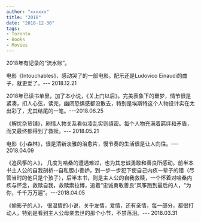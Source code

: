 ```yaml
---
author: "xxxxxx"
title: "2018"
date: "2018-12-30"
tags: 
- Toronto
- Books
- Movies
---
```


2018年有记录的“流水账”。

电影《Intouchables》，感动哭了的一部电影。配乐还是Ludovico Einaudi的曲子，就更爱了。--- 2018.12.21

2018年已读书单里，加了本小说，《关上门以后》。完美表象下的噩梦，情节很是紧凑，扣人心弦，读完，幽闭恐惧感都没散去，特别是埃斯特这个人物设计实在太出彩了，尤其结尾的一笔。---2018.06.25

《解忧杂货铺》，剧情人物关系看似凌乱实则缜密。每个人物充满着羁绊和矛盾，而又最终都得到了救赎。--- 2018.05.21

电影《小森林》，很是清新淡雅的治愈片，慢节奏的生活很是让人向往。--- 2018.04.09

《追风筝的人》， 几度为哈桑的遭遇难过，也为其忠诚勇敢和善良所感动。前半本书主人公的自我剖析--自私胆小善妒，到一步一步犯下使自己内疚一辈子的错（尽管当时的他只是个孩子），后半本书，则是主人公的自我救赎，一个怀着对哈桑内疚与怀念，救赎自我，救赎索拉博，追着“忠诚勇敢善良”风筝跑到最后的人，“为你，千千万万遍”。---2018.04.05

《偷影子的人》， 很温情的小说，关乎友情，爱情，还有亲情，每一部分，都很打动人，特别是看到主人公母亲去世的那个小节，不禁落泪。--- 2018.03.31

